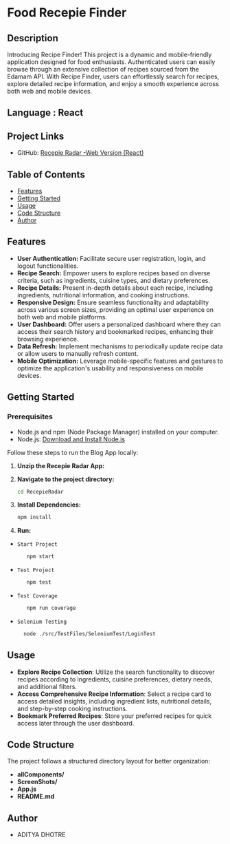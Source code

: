 # Food Recepie Finder

## Description

Introducing Recipe Finder! This project is a dynamic and mobile-friendly application designed for food enthusiasts. Authenticated users can easily browse through an extensive collection of recipes sourced from the Edamam API. With Recipe Finder, users can effortlessly search for recipes, explore detailed recipe information, and enjoy a smooth experience across both web and mobile devices.

## Language : React 

## Project Links

- GitHub: [Recepie Radar -Web Version (React)](https://github.com/AdityaDhotre/Recipe-Finder-Web)

## Table of Contents

- [Features](#features)
- [Getting Started](#getting-started)
- [Usage](#usage)
- [Code Structure](#code-structure)
- [Author](#author)

## Features

- **User Authentication:** Facilitate secure user registration, login, and logout functionalities.
- **Recipe Search:** Empower users to explore recipes based on diverse criteria, such as ingredients, cuisine types, and dietary preferences.
- **Recipe Details:** Present in-depth details about each recipe, including ingredients, nutritional information, and cooking instructions.
- **Responsive Design:** Ensure seamless functionality and adaptability across various screen sizes, providing an optimal user experience on both web and mobile platforms.
- **User Dashboard:** Offer users a personalized dashboard where they can access their search history and bookmarked recipes, enhancing their browsing experience.
- **Data Refresh:** Implement mechanisms to periodically update recipe data or allow users to manually refresh content.
- **Mobile Optimization:** Leverage mobile-specific features and gestures to optimize the application's usability and responsiveness on mobile devices.

## Getting Started

### Prerequisites

- Node.js and npm (Node Package Manager) installed on your computer.
- Node.js: [Download and Install Node.js](https://nodejs.org/)

Follow these steps to run the Blog App locally:

1. **Unzip the Recepie Radar App:**

2. **Navigate to the project directory:**

   ```bash
   cd RecepieRadar
   ``` 

2. **Install Dependencies:**

   ```bash
   npm install
   ``` 


3. **Run:**

 - `Start Project`
   ```bash
      npm start
   ``` 

 - `Test Project`
   ```bash
      npm test
   ``` 

 - `Test Coverage`
   ```bash
      npm run coverage
   ``` 

- `Selenium Testing`

   ```bash
     node ./src/TestFiles/SeleniumTest/LoginTest 
   ``` 


## Usage

- **Explore Recipe Collection**: Utilize the search functionality to discover recipes according to ingredients, cuisine preferences, dietary needs, and additional filters.
- **Access Comprehensive Recipe Information**: Select a recipe card to access detailed insights, including ingredient lists, nutritional details, and step-by-step cooking instructions.
- **Bookmark Preferred Recipes**: Store your preferred recipes for quick access later through the user dashboard.
## Code Structure

The project follows a structured directory layout for better organization:

- **allComponents/**
- **ScreenShots/**
- **App.js**
- **README.md**

## Author

- ADITYA DHOTRE

